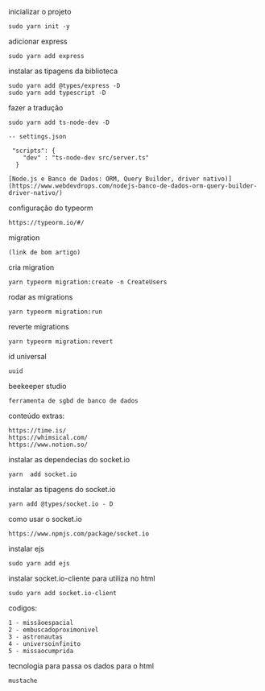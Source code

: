 inicializar o projeto
```
sudo yarn init -y
```

adicionar express
```
sudo yarn add express
```

instalar as tipagens da biblioteca
```
sudo yarn add @types/express -D
sudo yarn add typescript -D
```

fazer a tradução 
```
sudo yarn add ts-node-dev -D

-- settings.json

 "scripts": {
    "dev" : "ts-node-dev src/server.ts"
  }

```

```
[Node.js e Banco de Dados: ORM, Query Builder, driver nativo)](https://www.webdevdrops.com/nodejs-banco-de-dados-orm-query-builder-driver-nativo/)
```

configuração do typeorm
```
https://typeorm.io/#/
```

migration
```
(link de bom artigo)
```

cria migration
```
yarn typeorm migration:create -n CreateUsers
```

rodar as migrations 
```
yarn typeorm migration:run
```


reverte migrations
``` 
yarn typeorm migration:revert
```

id universal
```
uuid
```

beekeeper studio 
```
ferramenta de sgbd de banco de dados
```




conteúdo extras: 
```
https://time.is/
https://whimsical.com/
https://www.notion.so/
```

instalar as dependecias do socket.io
```
yarn  add socket.io
```

instalar as tipagens do socket.io
```
yarn add @types/socket.io - D
```

como usar o socket.io
```
https://www.npmjs.com/package/socket.io
```

instalar ejs
```
sudo yarn add ejs
```

instalar socket.io-cliente para utiliza no html
```
sudo yarn add socket.io-client
```


codigos: 
```
1 - missãoespacial
2 - embuscadoproximonivel
3 - astronautas
4 - universoinfinito
5 - missaocumprida
```

tecnologia para passa os dados para o html
```
mustache
```
